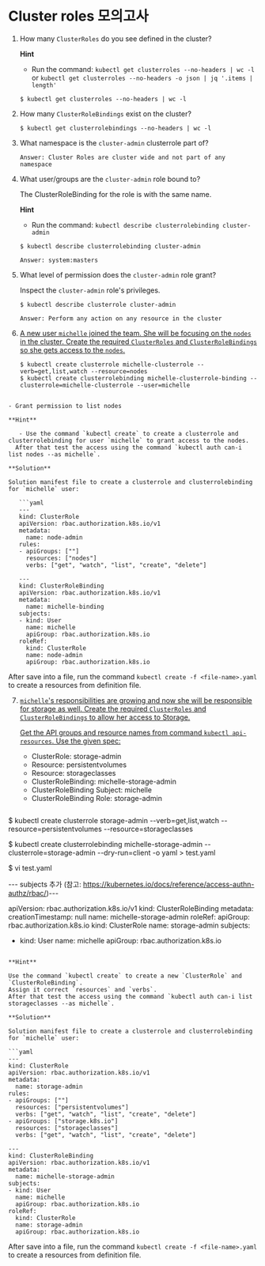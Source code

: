 # Cluster roles 모의고사



1. How many `ClusterRoles` do you see defined in the cluster?

   **Hint**

   - Run the command: `kubectl get clusterroles --no-headers | wc -l` or `kubectl get clusterroles --no-headers -o json | jq '.items | length'`

   ```
   $ kubectl get clusterroles --no-headers | wc -l
   ```

   

2. How many `ClusterRoleBindings` exist on the cluster?

   ```
   $ kubectl get clusterrolebindings --no-headers | wc -l
   ```

   

3. What namespace is the `cluster-admin` clusterrole part of?

   `Answer: Cluster Roles are cluster wide and not part of any namespace`



4. What user/groups are the `cluster-admin` role bound to?

   The ClusterRoleBinding for the role is with the same name.

   **Hint**

   - Run the command: `kubectl describe clusterrolebinding cluster-admin`

   ```
   $ kubectl describe clusterrolebinding cluster-admin
   ```
   
   `Answer: system:masters`

5. What level of permission does the `cluster-admin` role grant?

   Inspect the `cluster-admin` role's privileges.

   ```
   $ kubectl describe clusterrole cluster-admin
   ```

   `Answer: Perform any action on any resource in the cluster`

   

6. <u>A new user `michelle` joined the team. She will be focusing on the `nodes` in the cluster. Create the required `ClusterRoles` and `ClusterRoleBindings` so she gets access to the `nodes`.</u>

   ```
   $ kubectl create clusterrole michelle-clusterrole --verb=get,list,watch --resource=nodes
   $ kubectl create clusterrolebinding michelle-clusterrole-binding --clusterrole=michelle-clusterrole --user=michelle
```
   
- Grant permission to list nodes
   
**Hint**
   
   - Use the command `kubectl create` to create a clusterrole and clusterrolebinding for user `michelle` to grant access to the nodes.
  After that test the access using the command `kubectl auth can-i list nodes --as michelle`.
   
**Solution**
   
Solution manifest file to create a clusterrole and clusterrolebinding for `michelle` user:
   
   ```yaml
   ---
   kind: ClusterRole
   apiVersion: rbac.authorization.k8s.io/v1
   metadata:
     name: node-admin
   rules:
   - apiGroups: [""]
     resources: ["nodes"]
     verbs: ["get", "watch", "list", "create", "delete"]
   
   ---
   kind: ClusterRoleBinding
   apiVersion: rbac.authorization.k8s.io/v1
   metadata:
     name: michelle-binding
   subjects:
   - kind: User
     name: michelle
     apiGroup: rbac.authorization.k8s.io
   roleRef:
     kind: ClusterRole
     name: node-admin
     apiGroup: rbac.authorization.k8s.io
```
   
   After save into a file, run the command `kubectl create -f <file-name>.yaml` to create a resources from definition file.



7. <u>`michelle`'s responsibilities are growing and now she will be responsible for storage as well. Create the required `ClusterRoles` and `ClusterRoleBindings` to allow her access to Storage.</u>

   <u>Get the API groups and resource names from command `kubectl api-resources`. Use the given spec:</u>

   - ClusterRole: storage-admin
   - Resource: persistentvolumes
   - Resource: storageclasses
   - ClusterRoleBinding: michelle-storage-admin
   - ClusterRoleBinding Subject: michelle
   - ClusterRoleBinding Role: storage-admin

   ```
$ kubectl create clusterrole storage-admin --verb=get,list,watch --resource=persistentvolumes --resource=storageclasses
   
   $ kubectl create clusterrolebinding michelle-storage-admin --clusterrole=storage-admin --dry-run=client -o yaml > test.yaml
   
$ vi test.yaml
   
--- subjects 추가 (참고: https://kubernetes.io/docs/reference/access-authn-authz/rbac/)---
   
apiVersion: rbac.authorization.k8s.io/v1
   kind: ClusterRoleBinding
   metadata:
     creationTimestamp: null
     name: michelle-storage-admin
   roleRef:
     apiGroup: rbac.authorization.k8s.io
     kind: ClusterRole
     name: storage-admin
   subjects:
   - kind: User
     name: michelle
     apiGroup: rbac.authorization.k8s.io
   ```
   
   **Hint**
   
   Use the command `kubectl create` to create a new `ClusterRole` and `ClusterRoleBinding`.
   Assign it correct `resources` and `verbs`.
   After that test the access using the command `kubectl auth can-i list storageclasses --as michelle`.
   
   **Solution**
   
   Solution manifest file to create a clusterrole and clusterrolebinding for `michelle` user:
   
   ```yaml
   ---
   kind: ClusterRole
   apiVersion: rbac.authorization.k8s.io/v1
metadata:
     name: storage-admin
rules:
   - apiGroups: [""]
     resources: ["persistentvolumes"]
     verbs: ["get", "watch", "list", "create", "delete"]
   - apiGroups: ["storage.k8s.io"]
     resources: ["storageclasses"]
     verbs: ["get", "watch", "list", "create", "delete"]
   
   ---
   kind: ClusterRoleBinding
   apiVersion: rbac.authorization.k8s.io/v1
   metadata:
     name: michelle-storage-admin
   subjects:
   - kind: User
     name: michelle
     apiGroup: rbac.authorization.k8s.io
   roleRef:
     kind: ClusterRole
     name: storage-admin
     apiGroup: rbac.authorization.k8s.io
   ```
   
   After save into a file, run the command `kubectl create -f <file-name>.yaml` to create a resources from definition file.
   
   